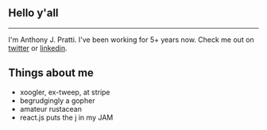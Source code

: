 ## Hello y'all
---

I'm Anthony J. Pratti. I've been working for 5+ years now. Check me out on [twitter](https://twitter.com/anthonyjpratti) or [linkedin](https://www.linkedin.com/in/anthonyjpratti).

## Things about me
- xoogler, ex-tweep, at stripe
- begrudgingly a gopher
- amateur rustacean
- react.js puts the j in my JAM

